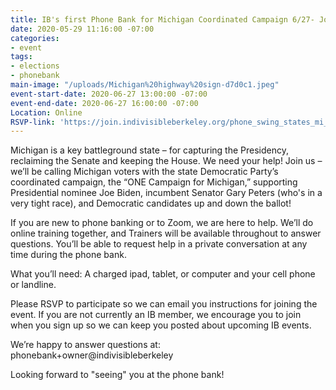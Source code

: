 ```yaml
---
title: IB's first Phone Bank for Michigan Coordinated Campaign 6/27- Join us!
date: 2020-05-29 11:16:00 -07:00
categories:
- event
tags:
- elections
- phonebank
main-image: "/uploads/Michigan%20highway%20sign-d7d0c1.jpeg"
event-start-date: 2020-06-27 13:00:00 -07:00
event-end-date: 2020-06-27 16:00:00 -07:00
Location: Online
RSVP-link: 'https://join.indivisibleberkeley.org/phone_swing_states_mi_2020_06_27 '
---
```


Michigan is a key battleground state – for capturing the Presidency, reclaiming the Senate and keeping the House. We need your help! Join us – we’ll be calling Michigan voters with the state Democratic Party’s coordinated campaign, the “ONE Campaign for Michigan,” supporting Presidential nominee Joe Biden, incumbent Senator Gary Peters (who's in a very tight race), and Democratic candidates up and down the ballot!

If you are new to phone banking or to Zoom, we are here to help. We’ll do online training together, and Trainers will be available throughout to answer questions. You’ll be able to request help in a private conversation at any time during the phone bank.

What you’ll need: A charged ipad, tablet, or computer and your cell phone or landline.

Please RSVP to participate so we can email you instructions for joining the event.  If you are not currently an IB member, we encourage you to join when you sign up so we can keep you posted about upcoming IB events.

We’re happy to answer questions at: phonebank+owner@indivisibleberkeley

Looking forward to "seeing" you at the phone bank!